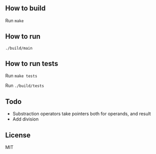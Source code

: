## How to build
Run `make`

## How to run
`./build/main`
## How to run tests
Run `make tests`

Run `./build/tests`

## Todo
* Substraction operators take pointers both for operands, and result
* Add division

## License
MIT
